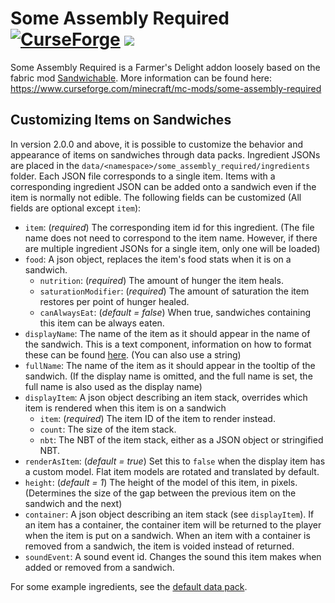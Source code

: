 # Some Assembly Required [![CurseForge](http://cf.way2muchnoise.eu/full_422951_downloads.svg)](https://www.curseforge.com/minecraft/mc-mods/some-assembly-required) [![](https://discordapp.com/api/guilds/298798089068609537/widget.png?style=shield)](https://discord.gg/87pXJadaRr)
Some Assembly Required is a Farmer's Delight addon loosely based on the fabric mod [Sandwichable](https://github.com/FoundationGames/Sandwichable). 
More information can be found here:
https://www.curseforge.com/minecraft/mc-mods/some-assembly-required

## Customizing Items on Sandwiches
In version 2.0.0 and above, it is possible to customize the behavior and appearance of items on sandwiches through data packs.
Ingredient JSONs are placed in the `data/<namespace>/some_assembly_required/ingredients` folder.
Each JSON file corresponds to a single item. Items with a corresponding ingredient JSON can be added onto a sandwich even if the item is normally not edible.
The following fields can be customized (All fields are optional except `item`):

* `item`: (*required*) The corresponding item id for this ingredient. (The file name does not need to correspond to the item name. However, if there are multiple ingredient JSONs for a single item, only one will be loaded)
* `food`: A json object, replaces the item's food stats when it is on a sandwich.
    * `nutrition`: (*required*) The amount of hunger the item heals.
    * `saturationModifier`: (*required*) The amount of saturation the item restores per point of hunger healed.
    * `canAlwaysEat`: (*default = false*) When true, sandwiches containing this item can be always eaten.
* `displayName`: The name of the item as it should appear in the name of the sandwich. This is a text component, information on how to format these can be found [here](https://minecraft.fandom.com/wiki/Raw_JSON_text_format). (You can also use a string)
* `fullName`: The name of the item as it should appear in the tooltip of the sandwich. (If the display name is omitted, and the full name is set, the full name is also used as the display name)
* `displayItem`: A json object describing an item stack, overrides which item is rendered when this item is on a sandwich
    * `item`: (*required*) The item ID of the item to render instead.
    * `count`: The size of the item stack.
    * `nbt`: The NBT of the item stack, either as a JSON object or stringified NBT.
* `renderAsItem`: (*default = true*) Set this to `false` when the display item has a custom model. Flat item models are rotated and translated by default.
* `height`: (*default = 1*) The height of the model of this item, in pixels. (Determines the size of the gap between the previous item on the sandwich and the next) 
* `container`: A json object describing an item stack (see `displayItem`). If an item has a container, 
  the container item will be returned to the player when the item is put on a sandwich. 
  When an item with a container is removed from a sandwich, the item is voided instead of returned.
* `soundEvent`: A sound event id. Changes the sound this item makes when added or removed from a sandwich.

For some example ingredients, see the [default data pack](https://github.com/ochotonida/some-assembly-required/tree/1.18/src/generated/resources/data/some_assembly_required/some_assembly_required/ingredients).